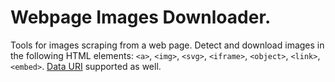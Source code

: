 # Webpage Images Downloader.

Tools for images scraping from a web page. Detect and download images in the following HTML elements:
`<a>`, `<img>`, `<svg>`, `<iframe>`, `<object>`, `<link>`, `<embed>`. [Data URI](https://tools.ietf.org/html/rfc2397) supported as well.
